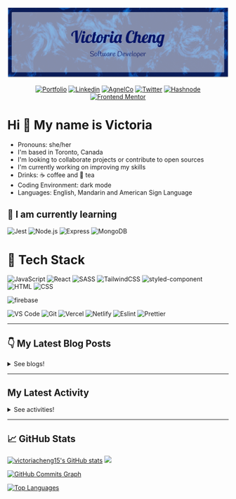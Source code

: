 <div align="center">

  ![banner](./banner/github-banner.png)

  <!-- <img src="https://user-images.githubusercontent.com/35031228/158080363-9d12bf09-3ca7-49d7-941c-56f697b8d4ec.png" /> -->

</div>

<div align="center">

[![Portfolio](https://img.shields.io/badge/-Portfolio-d3d3d3?&style=for-the-badge&logo=appveyor&logo=aboutdotme&logoColor=black)](https://victoriacheng15.netlify.app/)
[![Linkedin](https://img.shields.io/badge/LinkedIn-0077B5?style=for-the-badge&logo=linkedin&logoColor=white)](https://www.linkedin.com/in/victoriacheng15/)
[![AgnelCo](https://img.shields.io/badge/AngelList-000000?style=for-the-badge&logo=angellist&logoColor=white)](https://angel.co/u/victoriacheng15)
[![Twitter](https://img.shields.io/badge/Twitter-1DA1F2?style=for-the-badge&logo=twitter&logoColor=white)](https://twitter.com/viktoriacheng15)
[![Hashnode](https://img.shields.io/badge/Hashnode-2962FF?style=for-the-badge&logo=hashnode&logoColor=white)](https://victoriacheng15.hashnode.dev/)
[![Frontend Mentor](https://img.shields.io/badge/FrontendMentor-3F54A3?style=for-the-badge&logo=frontendmentor&logoColor=white)](https://www.frontendmentor.io/profile/victoriacheng15)

</div>

# Hi 👋 My name is Victoria

- Pronouns: she/her
- I'm based in Toronto, Canada
- I'm looking to collaborate projects or contribute to open sources
- I'm currently working on improving my skills
- Drinks: ☕ coffee and 🍵 tea
- Coding Environment: dark mode
- Languages: English, Mandarin and American Sign Language

## 🌱 I am currently learning

![Jest](https://img.shields.io/badge/Jest-C21325?style=for-the-badge&logo=jest&logoColor=white) ![Node.js](https://img.shields.io/badge/Node.js-339933?style=for-the-badge&logo=nodedotjs&logoColor=white) ![Express](https://img.shields.io/badge/Express.js-000000?style=for-the-badge&logo=express&logoColor=white) ![MongoDB](https://img.shields.io/badge/MongoDB-4EA94B?style=for-the-badge&logo=mongodb&logoColor=white)




<!-- ## 🏫 I am planning to learning -->

<!-- 
## 📽️ Projects

[A list of projects](https://github.com/victoriacheng15/projects-highlight) -->

# 💼 Tech Stack

![JavaScript](https://img.shields.io/badge/-javascript-F7DF1E?&style=for-the-badge&logo=javascript&logoColor=black) ![React](https://img.shields.io/badge/-ReactJS-grey?&style=for-the-badge&logo=react&logoColor=61DAFB) ![SASS](https://img.shields.io/badge/Sass-CC6699?style=for-the-badge&logo=sass&logoColor=white)  ![TailwindCSS](https://img.shields.io/badge/Tailwind-38B2AC?style=for-the-badge&logo=tailwind-css&logoColor=white) ![styled-component](https://img.shields.io/badge/styled--components-DB7093?style=for-the-badge&logo=styled-components&logoColor=white) ![HTML](https://img.shields.io/badge/HTML5-E34F26?style=for-the-badge&logo=html5&logoColor=white) ![CSS](https://img.shields.io/badge/-css3-1572B6?&style=for-the-badge&logo=css3&logoColor=white) 

![firebase](https://img.shields.io/badge/firebase-ffca28?style=for-the-badge&logo=firebase&logoColor=black) 

![VS Code](https://img.shields.io/badge/-VSCode-007ACC?&style=for-the-badge&logo=visual-studio-code&logoColor=white) ![Git](https://img.shields.io/badge/-Git-F05032?&style=for-the-badge&logo=git&logoColor=white) ![Vercel](https://img.shields.io/badge/Vercel-000000?style=for-the-badge&logo=vercel&logoColor=white) ![Netlify](https://img.shields.io/badge/Netlify-00C7B7?style=for-the-badge&logo=netlify&logoColor=white) ![Eslint](https://img.shields.io/badge/eslint-3A33D1?style=for-the-badge&logo=eslint&logoColor=white) ![Prettier](https://img.shields.io/badge/prettier-1A2C34?style=for-the-badge&logo=prettier&logoColor=F7BA3E)

---

## 👇 My Latest Blog Posts

<details close>
<summary>See blogs!</summary>

<!-- HASHNODE_BLOG:START -->
- [🤔 Set in JavaScript 🤔](https://victoriacheng15.hashnode.dev/set-in-javascript-cl3ajupti02agx2nvfcpi76yr)
- [😬 Regular Expressions - Letter Edition 😬](https://victoriacheng15.hashnode.dev/regular-expressions-letter-edition-cl30lyhoj01itdwnv2uvshevt)
- [My Journey into the Tech](https://victoriacheng15.hashnode.dev/my-journey-into-the-tech-cl2s0jthg01hndmnvetom9s0y)
- [JavaScript - Functions](https://victoriacheng15.hashnode.dev/javascript-functions-cl08cqxyt008nksnv3w8fer2z)
- [onclick vs addEventListener in JavaScript](https://victoriacheng15.hashnode.dev/onclick-vs-addeventlistener-in-javascript-cl02jj6h3017ivenv6o20duav)
<!-- HASHNODE_BLOG:END -->

</details>

---
## My Latest Activity

<details close>
<summary>See activities!</summary>

<!--START_SECTION:activity-->
1. 🎉 Merged PR [#3](https://github.com/victoriacheng15/victoriacheng15/pull/3) in [victoriacheng15/victoriacheng15](https://github.com/victoriacheng15/victoriacheng15)
2. 💪 Opened PR [#3](https://github.com/victoriacheng15/victoriacheng15/pull/3) in [victoriacheng15/victoriacheng15](https://github.com/victoriacheng15/victoriacheng15)
3. ❗️ Opened issue [#43](https://github.com/neume-network/core/issues/43) in [neume-network/core](https://github.com/neume-network/core)
4. 🎉 Merged PR [#25](https://github.com/victoriacheng15/data-structures-and-algorithms/pull/25) in [victoriacheng15/data-structures-and-algorithms](https://github.com/victoriacheng15/data-structures-and-algorithms)
5. 💪 Opened PR [#25](https://github.com/victoriacheng15/data-structures-and-algorithms/pull/25) in [victoriacheng15/data-structures-and-algorithms](https://github.com/victoriacheng15/data-structures-and-algorithms)
<!--END_SECTION:activity-->

</details>

---

## 📈 GitHub Stats

<a href="http://www.github.com/victoriacheng15"><img height="150em" src="https://github-readme-stats.vercel.app/api?username=victoriacheng15&show_icons=true&hide=&count_private=true&title_color=f97316&text_color=3382ed&icon_color=ffffff&bg_color=22272e&hide_border=true&show_icons=true" alt="victoriacheng15's GitHub stats" /></a> <a href="http://www.github.com/victoriacheng15"><img height="150em" src="https://github-readme-streak-stats.herokuapp.com/?user=victoriacheng15&stroke=3382ed&background=22272e&ring=f97316&fire=f97316&currStreakNum=3382ed&currStreakLabel=f97316&sideNums=3382ed&sideLabels=3382ed&dates=3382ed&hide_border=true" /></a>

<a href="http://www.github.com/victoriacheng15"><img height="250em" src="https://activity-graph.herokuapp.com/graph?username=victoriacheng15&bg_color=22272e&color=3382ed&line=ffffff&point=3382ed&area_color=22272e&area=true&hide_border=true&custom_title=GitHub%20Commits%20Graph" alt="GitHub Commits Graph" /></a>

<a href="https://github.com/victoriacheng15"><img src="https://github-readme-stats.vercel.app/api/top-langs/?username=victoriacheng15&langs_count=10&title_color=f97316&text_color=3382ed&icon_color=ffffff&bg_color=22272e&hide_border=true&locale=en&custom_title=Top%20%Languages" alt="Top Languages" /></a>